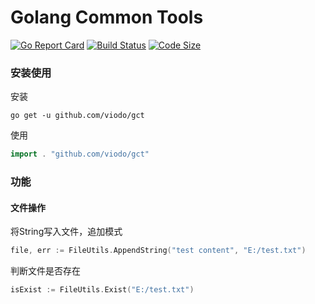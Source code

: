 # Golang Common Tools

[![Go Report Card](https://goreportcard.com/badge/github.com/viodo/gct)](https://goreportcard.com/report/github.com/viodo/gct)
[![Build Status](https://github.com/viodo/gct/workflows/gct-test/badge.svg)](https://github.com/viodo/gct-test/actions)
[![Code Size](https://img.shields.io/github/languages/code-size/viodo/gct.svg?style=flat-square)](https://github.com/viodo/gct)

### 安装使用

安装

```shell
go get -u github.com/viodo/gct
```

使用

```go
import . "github.com/viodo/gct"
```
### 功能

#### 文件操作

将String写入文件，追加模式

```go
file, err := FileUtils.AppendString("test content", "E:/test.txt")
```

判断文件是否存在

```go
isExist := FileUtils.Exist("E:/test.txt")
```

